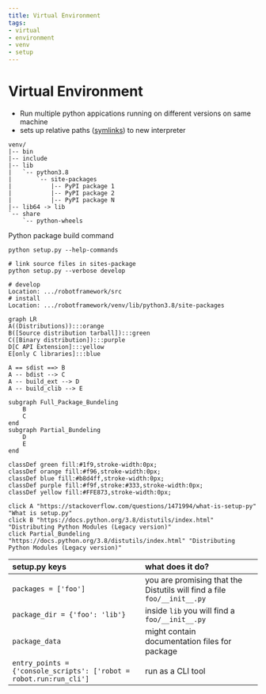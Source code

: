 ```yaml
---
title: Virtual Environment
tags:
- virtual
- environment
- venv
- setup
---
```


# Virtual Environment

<TagLinks />

* Run multiple python appications running on different versions on same machine
* sets up relative paths ([symlinks](https://en.wikipedia.org/wiki/Symbolic_link)) to new interpreter

```
venv/
|-- bin
|-- include
|-- lib
|   `-- python3.8
|       `-- site-packages
|           |-- PyPI package 1
|           |-- PyPI package 2
|           |-- PyPI package N
|-- lib64 -> lib
`-- share
    `-- python-wheels
```

Python package build command

```
python setup.py --help-commands

# link source files in sites-package
python setup.py --verbose develop

# develop
Location: .../robotframework/src
# install
Location: .../robotframework/venv/lib/python3.8/site-packages
```

```mermaid
graph LR
A((Distributions)):::orange
B([Source distribution tarball]):::green
C([Binary distribution]):::purple
D[C API Extension]:::yellow
E[only C libraries]:::blue

A == sdist ==> B
A -- bdist --> C
A -- build_ext --> D
A -- build_clib --> E

subgraph Full_Package_Bundeling
    B
    C
end
subgraph Partial_Bundeling
    D
    E
end

classDef green fill:#1f9,stroke-width:0px;
classDef orange fill:#f96,stroke-width:0px;
classDef blue fill:#b8d4ff,stroke-width:0px;
classDef purple fill:#f9f,stroke:#333,stroke-width:0px;
classDef yellow fill:#FFE873,stroke-width:0px;

click A "https://stackoverflow.com/questions/1471994/what-is-setup-py" "What is setup.py"
click B "https://docs.python.org/3.8/distutils/index.html" "Distributing Python Modules (Legacy version)"
click Partial_Bundeling "https://docs.python.org/3.8/distutils/index.html" "Distributing Python Modules (Legacy version)"
```

setup.py keys | what does it do?
:-------------|:-------------------
`packages = ['foo']` | you are promising that the Distutils will find a file `foo/__init__.py`
`package_dir = {'foo': 'lib'}`   | inside `lib` you will find a `foo/__init__.py`
`package_data`  | might contain documentation files for package
`entry_points = {'console_scripts': ['robot = robot.run:run_cli']`  | run as a CLI tool


<Footer />
